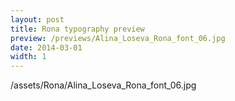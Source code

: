```yaml
---
layout: post
title: Rona typography preview
preview: /previews/Alina_Loseva_Rona_font_06.jpg
date: 2014-03-01
width: 1
---
```

/assets/Rona/Alina_Loseva_Rona_font_06.jpg
